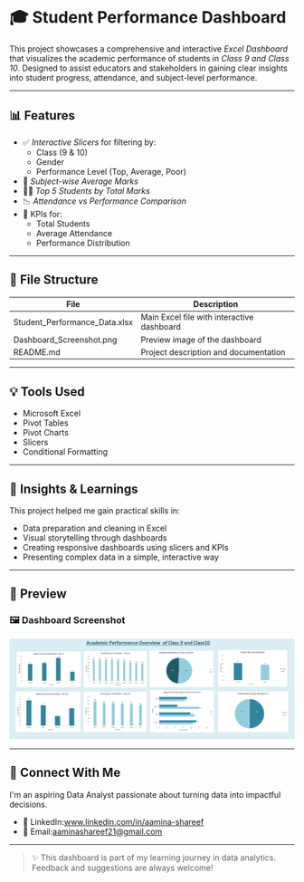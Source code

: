 # 🎓 Student Performance Dashboard

This project showcases a comprehensive and interactive *Excel Dashboard* that visualizes the academic performance of students in *Class 9 and Class 10*. Designed to assist educators and stakeholders in gaining clear insights into student progress, attendance, and subject-level performance.

---

## 📊 Features

- ✅ *Interactive Slicers* for filtering by:
  - Class (9 & 10)
  - Gender
  - Performance Level (Top, Average, Poor)
- 🧮 *Subject-wise Average Marks*
- 🧑‍🎓 *Top 5 Students by Total Marks*
- 📉 *Attendance vs Performance Comparison*
- 📌 KPIs for:
  - Total Students
  - Average Attendance
  - Performance Distribution

---

## 📂 File Structure

| File | Description |
|------|-------------|
| Student_Performance_Data.xlsx | Main Excel file with interactive dashboard |
| Dashboard_Screenshot.png | Preview image of the dashboard |
| README.md | Project description and documentation |

---

## 💡 Tools Used

- Microsoft Excel
- Pivot Tables
- Pivot Charts
- Slicers
- Conditional Formatting

---

## 📌 Insights & Learnings

This project helped me gain practical skills in:
- Data preparation and cleaning in Excel
- Visual storytelling through dashboards
- Creating responsive dashboards using slicers and KPIs
- Presenting complex data in a simple, interactive way

---

## 📎 Preview

### 🖼 Dashboard Screenshot
![Dashboard Preview](Student%20.png)

---

## 🔗 Connect With Me

I'm an aspiring Data Analyst passionate about turning data into impactful decisions.

- 💼 LinkedIn:www.linkedin.com/in/aamina-shareef
- 📧 Email:aaminashareef21@gmail.com

---

> ✨ This dashboard is part of my learning journey in data analytics. Feedback and suggestions are always welcome!
